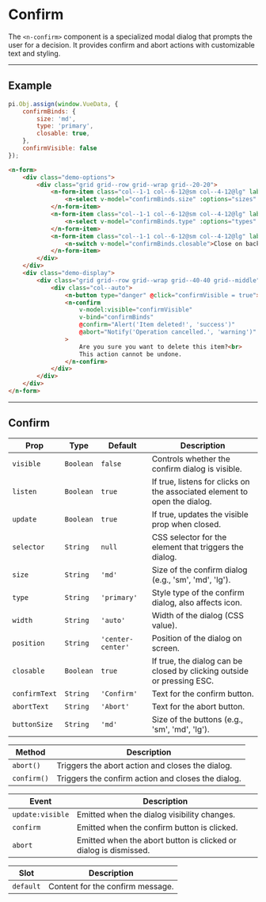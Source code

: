 # Confirm

The `<n-confirm>` component is a specialized modal dialog that prompts the user for a decision. It provides confirm and abort actions with customizable text and styling.

<hr>

## Example

```js [demo]
pi.Obj.assign(window.VueData, {
    confirmBinds: {
        size: 'md', 
        type: 'primary',
        closable: true,
    },
    confirmVisible: false
});
```

```html [demo]
<n-form>
    <div class="demo-options">
        <div class="grid grid--row grid--wrap grid--20-20">
            <n-form-item class="col--1-1 col--6-12@sm col--4-12@lg" label="Size">
                <n-select v-model="confirmBinds.size" :options="sizes" />
            </n-form-item>
            <n-form-item class="col--1-1 col--6-12@sm col--4-12@lg" label="Type">
                <n-select v-model="confirmBinds.type" :options="types" />
            </n-form-item>
            <n-form-item class="col--1-1 col--6-12@sm col--4-12@lg" label="Closable">
                <n-switch v-model="confirmBinds.closable">Close on backdrop or ESC</n-switch>
            </n-form-item>
        </div>
    </div>
    <div class="demo-display">
        <div class="grid grid--row grid--wrap grid--40-40 grid--middle">
            <div class="col--auto">
                <n-button type="danger" @click="confirmVisible = true">Delete Item</n-button>
                <n-confirm 
                    v-model:visible="confirmVisible" 
                    v-bind="confirmBinds"
                    @confirm="Alert('Item deleted!', 'success')"
                    @abort="Notify('Operation cancelled.', 'warning')"
                >
                    Are you sure you want to delete this item?<br>
                    This action cannot be undone.
                </n-confirm>
            </div>
        </div>
    </div>
</n-form>
```

<hr>

## Confirm

| **Prop**        | **Type**       | **Default**         | **Description**                                                                   |
|-----------------|----------------|---------------------|-----------------------------------------------------------------------------------|
| `visible`       | `Boolean`      | `false`             | Controls whether the confirm dialog is visible.                                   |
| `listen`        | `Boolean`      | `true`              | If true, listens for clicks on the associated element to open the dialog.         |
| `update`        | `Boolean`      | `true`              | If true, updates the visible prop when closed.                                    |
| `selector`      | `String`       | `null`              | CSS selector for the element that triggers the dialog.                            |
| `size`          | `String`       | `'md'`              | Size of the confirm dialog (e.g., 'sm', 'md', 'lg').                             |
| `type`          | `String`       | `'primary'`         | Style type of the confirm dialog, also affects icon.                              |
| `width`         | `String`       | `'auto'`            | Width of the dialog (CSS value).                                                  |
| `position`      | `String`       | `'center-center'`   | Position of the dialog on screen.                                                 |
| `closable`      | `Boolean`      | `true`              | If true, the dialog can be closed by clicking outside or pressing ESC.            |
| `confirmText`   | `String`       | `'Confirm'`         | Text for the confirm button.                                                      |
| `abortText`     | `String`       | `'Abort'`           | Text for the abort button.                                                        |
| `buttonSize`    | `String`       | `'md'`              | Size of the buttons (e.g., 'sm', 'md', 'lg').                                     |

| **Method**            | **Description**                                                                               |
|-----------------------|-----------------------------------------------------------------------------------------------|
| `abort()`             | Triggers the abort action and closes the dialog.                                              |
| `confirm()`           | Triggers the confirm action and closes the dialog.                                            |

| **Event**             | **Description**                                                      |
|-----------------------|----------------------------------------------------------------------|
| `update:visible`      | Emitted when the dialog visibility changes.                          |
| `confirm`             | Emitted when the confirm button is clicked.                          |
| `abort`               | Emitted when the abort button is clicked or dialog is dismissed.     |

| **Slot**              | **Description**                                                      |
|-----------------------|----------------------------------------------------------------------|
| `default`             | Content for the confirm message.                                     |